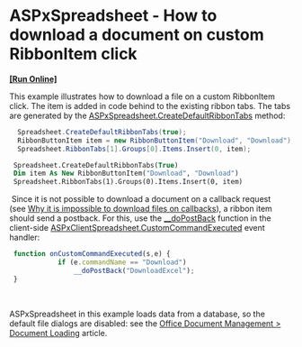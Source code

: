 # ASPxSpreadsheet - How to download a document on custom RibbonItem click
<!-- run online -->
**[[Run Online]](https://codecentral.devexpress.com/t623622)**
<!-- run online end -->


<p>This example illustrates how to download a file on a custom RibbonItem click. The item is added in code behind to the existing ribbon tabs. The tabs are generated by the <a href="https://documentation.devexpress.com/AspNet/DevExpress.Web.ASPxSpreadsheet.ASPxSpreadsheet.CreateDefaultRibbonTabs.method">ASPxSpreadsheet.CreateDefaultRibbonTabs</a> method:</p>


```cs
  Spreadsheet.CreateDefaultRibbonTabs(true);
  RibbonButtonItem item = new RibbonButtonItem("Download", "Download");
  Spreadsheet.RibbonTabs[1].Groups[0].Items.Insert(0, item);
```




```vb
 Spreadsheet.CreateDefaultRibbonTabs(True)
 Dim item As New RibbonButtonItem("Download", "Download")
 Spreadsheet.RibbonTabs(1).Groups(0).Items.Insert(0, item)

```


<p> Since it is not possible to download a document on a callback request (see <a href="https://www.devexpress.com/Support/Center/p/T135686">Why it is impossible to download files on callbacks</a>), a ribbon item should send a postback. For this, use the <a href="https://www.codeproject.com/Articles/667531/doPostBack-function">__doPostBack</a> function in the client-side <a href="https://documentation.devexpress.com/AspNet/DevExpress.Web.ASPxSpreadsheet.Scripts.ASPxClientSpreadsheet.CustomCommandExecuted.event">ASPxClientSpreadsheet.CustomCommandExecuted</a> event handler:</p>


```js
 function onCustomCommandExecuted(s,e) {
            if (e.commandName == "Download") 
                __doPostBack("DownloadExcel");
 }

```


<p> </p>
<p>ASPxSpreadsheet in this example loads data from a database, so the default file dialogs are disabled: see the <a href="https://documentation.devexpress.com/AspNet/117677/Common-Concepts/Office-Document-Management/Document-Loading">Office Document Management > Document Loading</a> article.</p>

<br/>


